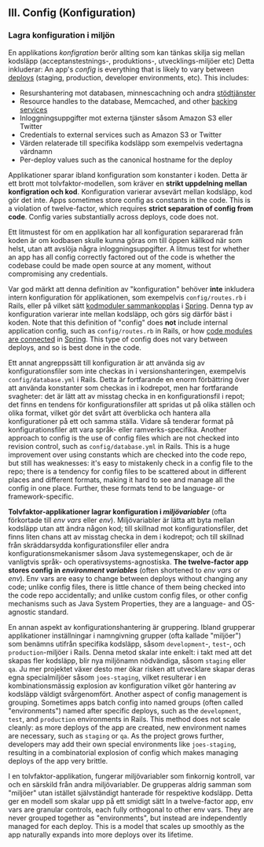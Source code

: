 ## III. Config (Konfiguration)
### Lagra konfiguration i miljön

En applikations *konfigration* berör allting som kan tänkas skilja sig mellan kodsläpp (acceptanstestnings-, produktions-, utvecklings-miljöer etc) Detta inkluderar:
An app's *config* is everything that is likely to vary between [deploys](./codebase) (staging, production, developer environments, etc).  This includes:

* Resurshantering mot databasen, minnescachning och andra [stödtjänster](./backing-services)
* Resource handles to the database, Memcached, and other [backing services](./backing-services)
* Inloggningsuppgifter mot externa tjänster såsom Amazon S3 eller Twitter
* Credentials to external services such as Amazon S3 or Twitter
* Värden relaterade till specifika kodsläpp som exempelvis vedertagna värdnamn
* Per-deploy values such as the canonical hostname for the deploy

Applikationer sparar ibland konfiguration som konstanter i koden. Detta är ett brott mot tolvfaktor-modellen, som kräver en **strikt uppdelning mellan konfigration och kod**. Konfiguration varierar avsevärt mellan kodsläpp, kod gör det inte.
Apps sometimes store config as constants in the code.  This is a violation of twelve-factor, which requires **strict separation of config from code**.  Config varies substantially across deploys, code does not.

Ett litmustest för om en applikation har all konfiguration separarerad från koden är om kodbasen skulle kunna göras om till öppen källkod när som helst, utan att avslöja några inloggningsuppgifter.
A litmus test for whether an app has all config correctly factored out of the code is whether the codebase could be made open source at any moment, without compromising any credentials.

Var god märkt att denna definition av "konfiguration" behöver **inte** inkludera intern konfiguration för applikationen, som exempelvis `config/routes.rb` i Rails, eller på vilket sätt [kodmoduler sammankopplas](http://docs.spring.io/spring/docs/current/spring-framework-reference/html/beans.html) i [Spring](http://spring.io/). Denna typ av konfiguration varierar inte mellan kodsläpp, och görs sig därför bäst i koden.
Note that this definition of "config" does **not** include internal application config, such as `config/routes.rb` in Rails, or how [code modules are connected](http://docs.spring.io/spring/docs/current/spring-framework-reference/html/beans.html) in [Spring](http://spring.io/).  This type of config does not vary between deploys, and so is best done in the code.

Ett annat angreppssätt till konfiguration är att använda sig av konfigurationsfiler som inte checkas in i versionshanteringen, exempelvis `config/database.yml` i Rails. Detta är fortfarande en enorm förbättring över att använda konstanter som checkas in i kodrepot, men har fortfarande svagheter: det är lätt att av misstag checka in en konfigurationsfil i repot; det finns en tendens för konfigurationsfiler att spridas ut på olika ställen och olika format, vilket gör det svårt att överblicka och hantera alla konfigurationer på ett och samma ställa. Vidare så tenderar format på konfigurationsfiler att vara språk- eller ramverks-specifika.
Another approach to config is the use of config files which are not checked into revision control, such as `config/database.yml` in Rails.  This is a huge improvement over using constants which are checked into the code repo, but still has weaknesses: it's easy to mistakenly check in a config file to the repo; there is a tendency for config files to be scattered about in different places and different formats, making it hard to see and manage all the config in one place.  Further, these formats tend to be language- or framework-specific.

**Tolvfaktor-applikationer lagrar konfiguration i *miljövariabler*** (ofta förkortade till *env vars* eller *env*). Miljövariabler är lätta att byta mellan kodsläpp utan att ändra någon kod; till skillnad mot konfigurationsfiler, det finns liten chans att av misstag checka in dem i kodrepot; och till skillnad från skräddarsydda konfigurationsfiler eller andra konfigurationsmekanismer såsom Java systemegenskaper, och de är vanligtvis språk- och operativsystems-agnostiska.
**The twelve-factor app stores config in *environment variables*** (often shortened to *env vars* or *env*).  Env vars are easy to change between deploys without changing any code; unlike config files, there is little chance of them being checked into the code repo accidentally; and unlike custom config files, or other config mechanisms such as Java System Properties, they are a language- and OS-agnostic standard.

En annan aspekt av konfigurationshantering är gruppering. Ibland grupperar applikationer inställningar i namngivning grupper (ofta kallade "miljöer") som benämns utifrån specifika kodsläpp, såsom `development`-, `test`-, och `production`-miljöer i Rails. Denna metod skalar inte enkelt: i takt med att det skapas fler kodsläpp, blir nya miljönamn nödvändiga, såsom `staging` eller `qa`. Ju mer projektet växer desto mer ökar risken att utvecklare skapar deras egna specialmiljöer såsom `joes-staging`, vilket resulterar i en kombinationsmässig explosion av konfiguration vilket gör hantering av kodsläpp väldigt svårgenomfört.
Another aspect of config management is grouping.  Sometimes apps batch config into named groups (often called "environments") named after specific deploys, such as the `development`, `test`, and `production` environments in Rails.  This method does not scale cleanly: as more deploys of the app are created, new environment names are necessary, such as `staging` or `qa`.  As the project grows further, developers may add their own special environments like `joes-staging`, resulting in a combinatorial explosion of config which makes managing deploys of the app very brittle.

I en tolvfaktor-applikation, fungerar miljövariabler som finkornig kontroll, var och en särskild från andra miljövariabler. De grupperas aldrig samman som "miljöer" utan istället självständigt hanterade för respektive kodsläpp. Detta ger en modell som skalar upp på ett smidigt sätt 
In a twelve-factor app, env vars are granular controls, each fully orthogonal to other env vars.  They are never grouped together as "environments", but instead are independently managed for each deploy.  This is a model that scales up smoothly as the app naturally expands into more deploys over its lifetime.
